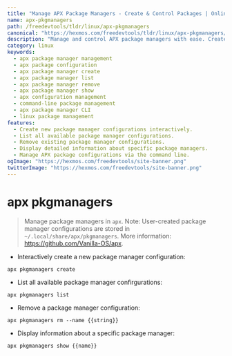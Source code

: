 ```yaml
---
title: "Manage APX Package Managers - Create & Control Packages | Online Free DevTools by Hexmos"
name: apx-pkgmanagers
path: /freedevtools/tldr/linux/apx-pkgmanagers
canonical: "https://hexmos.com/freedevtools/tldr/linux/apx-pkgmanagers/"
description: "Manage and control APX package managers with ease. Create, list, remove, and show package manager configurations. Free online tool, no registration required."
category: linux
keywords:
  - apx package manager management
  - apx package configuration
  - apx package manager create
  - apx package manager list
  - apx package manager remove
  - apx package manager show
  - apx configuration management
  - command-line package management
  - apx package manager CLI
  - linux package management
features:
  - Create new package manager configurations interactively.
  - List all available package manager configurations.
  - Remove existing package manager configurations.
  - Display detailed information about specific package managers.
  - Manage APX package configurations via the command line.
ogImage: "https://hexmos.com/freedevtools/site-banner.png"
twitterImage: "https://hexmos.com/freedevtools/site-banner.png"
---
```


# apx pkgmanagers

> Manage package managers in `apx`.
> Note: User-created package manager configurations are stored in `~/.local/share/apx/pkgmanagers`.
> More information: <https://github.com/Vanilla-OS/apx>.

- Interactively create a new package manager configuration:

`apx pkgmanagers create`

- List all available package manager confirgurations:

`apx pkgmanagers list`

- Remove a package manager configuration:

`apx pkgmanagers rm --name {{string}}`

- Display information about a specific package manager:

`apx pkgmanagers show {{name}}`
